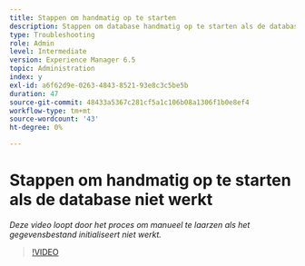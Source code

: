 ```yaml
---
title: Stappen om handmatig op te starten
description: Stappen om database handmatig op te starten als de database niet werkt
type: Troubleshooting
role: Admin
level: Intermediate
version: Experience Manager 6.5
topic: Administration
index: y
exl-id: a6f62d9e-0263-4843-8521-93e8c3c5be5b
duration: 47
source-git-commit: 48433a5367c281cf5a1c106b08a1306f1b0e8ef4
workflow-type: tm+mt
source-wordcount: '43'
ht-degree: 0%

---
```


# Stappen om handmatig op te starten als de database niet werkt

*Deze video loopt door het proces om manueel te laarzen als het gegevensbestand initialiseert niet werkt.*

>[!VIDEO](https://video.tv.adobe.com/v/3436275?quality=12&learn=on&captions=dut)
